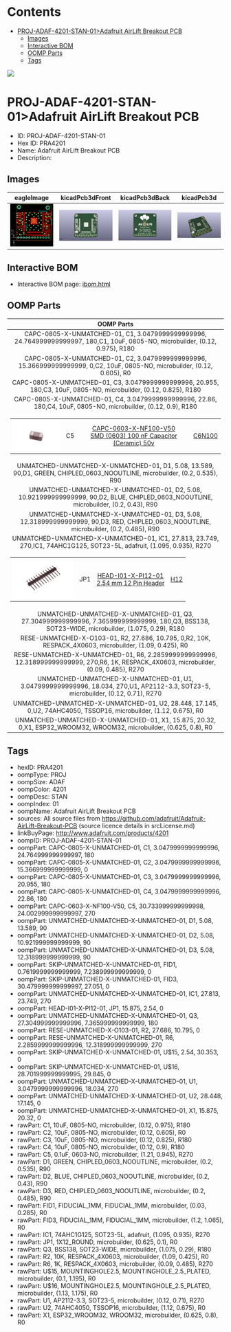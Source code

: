 



Contents
========

* [PROJ-ADAF-4201-STAN-01>Adafruit AirLift Breakout PCB](#proj-adaf-4201-stan-01adafruit-airlift-breakout-pcb)
	* [Images](#images)
	* [Interactive BOM](#interactive-bom)
	* [OOMP Parts](#oomp-parts)
	* [Tags](#tags)
  
![][im]
# PROJ-ADAF-4201-STAN-01>Adafruit AirLift Breakout PCB

- ID: PROJ-ADAF-4201-STAN-01
- Hex ID: PRA4201
- Name: Adafruit AirLift Breakout PCB
- Description: 

## Images
  
  

|eagleImage|kicadPcb3dFront|kicadPcb3dBack|kicadPcb3d|
| :---: | :---: | :---: | :---: |
|[![eagleImage](eagleImage_140.png)](eagleImage_600.png)|[![kicadPcb3dFront](kicadPcb3dFront_140.png)](kicadPcb3dFront_600.png)|[![kicadPcb3dBack](kicadPcb3dBack_140.png)](kicadPcb3dBack_600.png)|[![kicadPcb3d](kicadPcb3d_140.png)](kicadPcb3d_600.png)|

## Interactive BOM

- Interactive BOM page: [ibom.html](kicad/bom/ibom.html)

## OOMP Parts
  

|OOMP Parts|
| :---: |
|CAPC-0805-X-UNMATCHED-01, C1, 3.0479999999999996, 24.764999999999997, 180,C1, 10uF, 0805-NO, microbuilder, (0.12, 0.975), R180|
|CAPC-0805-X-UNMATCHED-01, C2, 3.0479999999999996, 15.366999999999999, 0,C2, 10uF, 0805-NO, microbuilder, (0.12, 0.605), R0|
|CAPC-0805-X-UNMATCHED-01, C3, 3.0479999999999996, 20.955, 180,C3, 10uF, 0805-NO, microbuilder, (0.12, 0.825), R180|
|CAPC-0805-X-UNMATCHED-01, C4, 3.0479999999999996, 22.86, 180,C4, 10uF, 0805-NO, microbuilder, (0.12, 0.9), R180|
|<table><tr><td>![CAPC-0603-X-NF100-V50](https://raw.githubusercontent.com/oomlout/oomlout_OOMP_parts/main/CAPC-0603-X-NF100-V50/image_140.jpg)</td><td> C5</td><td>[CAPC-0603-X-NF100-V50<br>SMD (0603) 100 nF Capacitor (Ceramic) 50v](https://github.com/oomlout/oomlout_OOMP_parts/tree/main/CAPC-0603-X-NF100-V50/)</td><td>[C6N100](https://github.com/oomlout/oomlout_OOMP_parts/tree/main/CAPC-0603-X-NF100-V50/)</td></tr></table>|
|UNMATCHED-UNMATCHED-X-UNMATCHED-01, D1, 5.08, 13.589, 90,D1, GREEN, CHIPLED_0603_NOOUTLINE, microbuilder, (0.2, 0.535), R90|
|UNMATCHED-UNMATCHED-X-UNMATCHED-01, D2, 5.08, 10.921999999999999, 90,D2, BLUE, CHIPLED_0603_NOOUTLINE, microbuilder, (0.2, 0.43), R90|
|UNMATCHED-UNMATCHED-X-UNMATCHED-01, D3, 5.08, 12.318999999999999, 90,D3, RED, CHIPLED_0603_NOOUTLINE, microbuilder, (0.2, 0.485), R90|
|UNMATCHED-UNMATCHED-X-UNMATCHED-01, IC1, 27.813, 23.749, 270,IC1, 74AHC1G125, SOT23-5L, adafruit, (1.095, 0.935), R270|
|<table><tr><td>![HEAD-I01-X-PI12-01](https://raw.githubusercontent.com/oomlout/oomlout_OOMP_parts/main/HEAD-I01-X-PI12-01/image_140.jpg)</td><td> JP1</td><td>[HEAD-I01-X-PI12-01<br>2.54 mm 12 Pin Header](https://github.com/oomlout/oomlout_OOMP_parts/tree/main/HEAD-I01-X-PI12-01/)</td><td>[H12](https://github.com/oomlout/oomlout_OOMP_parts/tree/main/HEAD-I01-X-PI12-01/)</td></tr></table>|
|UNMATCHED-UNMATCHED-X-UNMATCHED-01, Q3, 27.304999999999996, 7.365999999999999, 180,Q3, BSS138, SOT23-WIDE, microbuilder, (1.075, 0.29), R180|
|RESE-UNMATCHED-X-O103-01, R2, 27.686, 10.795, 0,R2, 10K, RESPACK_4X0603, microbuilder, (1.09, 0.425), R0|
|RESE-UNMATCHED-X-UNMATCHED-01, R6, 2.2859999999999996, 12.318999999999999, 270,R6, 1K, RESPACK_4X0603, microbuilder, (0.09, 0.485), R270|
|UNMATCHED-UNMATCHED-X-UNMATCHED-01, U1, 3.0479999999999996, 18.034, 270,U1, AP2112-3.3, SOT23-5, microbuilder, (0.12, 0.71), R270|
|UNMATCHED-UNMATCHED-X-UNMATCHED-01, U2, 28.448, 17.145, 0,U2, 74AHC4050, TSSOP16, microbuilder, (1.12, 0.675), R0|
|UNMATCHED-UNMATCHED-X-UNMATCHED-01, X1, 15.875, 20.32, 0,X1, ESP32_WROOM32, WROOM32, microbuilder, (0.625, 0.8), R0|

## Tags

- hexID: PRA4201
- oompType: PROJ
- oompSize: ADAF
- oompColor: 4201
- oompDesc: STAN
- oompIndex: 01
- oompName: Adafruit AirLift Breakout PCB
- sources: All source files from https://github.com/adafruit/Adafruit-AirLift-Breakout-PCB (source licence details in srcLicense.md)
- linkBuyPage: http://www.adafruit.com/products/4201
- oompID: PROJ-ADAF-4201-STAN-01
- oompPart: CAPC-0805-X-UNMATCHED-01, C1, 3.0479999999999996, 24.764999999999997, 180
- oompPart: CAPC-0805-X-UNMATCHED-01, C2, 3.0479999999999996, 15.366999999999999, 0
- oompPart: CAPC-0805-X-UNMATCHED-01, C3, 3.0479999999999996, 20.955, 180
- oompPart: CAPC-0805-X-UNMATCHED-01, C4, 3.0479999999999996, 22.86, 180
- oompPart: CAPC-0603-X-NF100-V50, C5, 30.733999999999998, 24.002999999999997, 270
- oompPart: UNMATCHED-UNMATCHED-X-UNMATCHED-01, D1, 5.08, 13.589, 90
- oompPart: UNMATCHED-UNMATCHED-X-UNMATCHED-01, D2, 5.08, 10.921999999999999, 90
- oompPart: UNMATCHED-UNMATCHED-X-UNMATCHED-01, D3, 5.08, 12.318999999999999, 90
- oompPart: SKIP-UNMATCHED-X-UNMATCHED-01, FID1, 0.7619999999999999, 7.238999999999999, 0
- oompPart: SKIP-UNMATCHED-X-UNMATCHED-01, FID3, 30.479999999999997, 27.051, 0
- oompPart: UNMATCHED-UNMATCHED-X-UNMATCHED-01, IC1, 27.813, 23.749, 270
- oompPart: HEAD-I01-X-PI12-01, JP1, 15.875, 2.54, 0
- oompPart: UNMATCHED-UNMATCHED-X-UNMATCHED-01, Q3, 27.304999999999996, 7.365999999999999, 180
- oompPart: RESE-UNMATCHED-X-O103-01, R2, 27.686, 10.795, 0
- oompPart: RESE-UNMATCHED-X-UNMATCHED-01, R6, 2.2859999999999996, 12.318999999999999, 270
- oompPart: SKIP-UNMATCHED-X-UNMATCHED-01, U$15, 2.54, 30.353, 0
- oompPart: SKIP-UNMATCHED-X-UNMATCHED-01, U$16, 28.701999999999995, 29.845, 0
- oompPart: UNMATCHED-UNMATCHED-X-UNMATCHED-01, U1, 3.0479999999999996, 18.034, 270
- oompPart: UNMATCHED-UNMATCHED-X-UNMATCHED-01, U2, 28.448, 17.145, 0
- oompPart: UNMATCHED-UNMATCHED-X-UNMATCHED-01, X1, 15.875, 20.32, 0
- rawPart: C1, 10uF, 0805-NO, microbuilder, (0.12, 0.975), R180
- rawPart: C2, 10uF, 0805-NO, microbuilder, (0.12, 0.605), R0
- rawPart: C3, 10uF, 0805-NO, microbuilder, (0.12, 0.825), R180
- rawPart: C4, 10uF, 0805-NO, microbuilder, (0.12, 0.9), R180
- rawPart: C5, 0.1uF, 0603-NO, microbuilder, (1.21, 0.945), R270
- rawPart: D1, GREEN, CHIPLED_0603_NOOUTLINE, microbuilder, (0.2, 0.535), R90
- rawPart: D2, BLUE, CHIPLED_0603_NOOUTLINE, microbuilder, (0.2, 0.43), R90
- rawPart: D3, RED, CHIPLED_0603_NOOUTLINE, microbuilder, (0.2, 0.485), R90
- rawPart: FID1, FIDUCIAL_1MM, FIDUCIAL_1MM, microbuilder, (0.03, 0.285), R0
- rawPart: FID3, FIDUCIAL_1MM, FIDUCIAL_1MM, microbuilder, (1.2, 1.065), R0
- rawPart: IC1, 74AHC1G125, SOT23-5L, adafruit, (1.095, 0.935), R270
- rawPart: JP1, 1X12_ROUND, microbuilder, (0.625, 0.1), R0
- rawPart: Q3, BSS138, SOT23-WIDE, microbuilder, (1.075, 0.29), R180
- rawPart: R2, 10K, RESPACK_4X0603, microbuilder, (1.09, 0.425), R0
- rawPart: R6, 1K, RESPACK_4X0603, microbuilder, (0.09, 0.485), R270
- rawPart: U$15, MOUNTINGHOLE2.5, MOUNTINGHOLE_2.5_PLATED, microbuilder, (0.1, 1.195), R0
- rawPart: U$16, MOUNTINGHOLE2.5, MOUNTINGHOLE_2.5_PLATED, microbuilder, (1.13, 1.175), R0
- rawPart: U1, AP2112-3.3, SOT23-5, microbuilder, (0.12, 0.71), R270
- rawPart: U2, 74AHC4050, TSSOP16, microbuilder, (1.12, 0.675), R0
- rawPart: X1, ESP32_WROOM32, WROOM32, microbuilder, (0.625, 0.8), R0



[im]: kicadPcb3d_450.png
